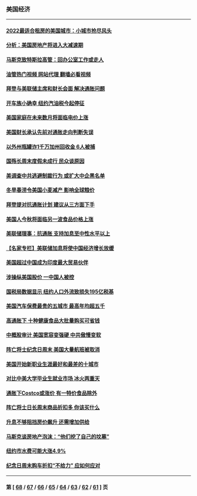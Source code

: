 ### 美国经济
---
#### [2022最适合租房的美国城市：小城市抢尽风头](../../pages/ncid1078158/n13750348.md?06020845) 
#### [分析：美国房地产将进入大减速期](../../pages/ncid1078158/n13750341.md?06020845) 
#### [马斯克致特斯拉高管：回办公室工作或走人](../../pages/ncid1078158/n13750253.md?06020845) 
#### [油管热门视频 网站代理 翻墙必看视频](http://209.222.30.114:81/youtube.html?06020845)
#### [拜登与美联储主席和财长会面 解决通胀问题](../../pages/ncid1078158/n13750034.md?06020845) 
#### [开车族小确幸 纽约汽油税今起停征](../../pages/ncid1078158/n13749846.md?06020845) 
#### [美国家庭在未来数月将面临电价上涨](../../pages/ncid1078158/n13749694.md?06020845) 
#### [美国财长承认先前对通胀走向判断失误](../../pages/ncid1078158/n13749689.md?06020845) 
#### [以外州瓶罐诈1千万加州回收金 6人被捕](../../pages/ncid1078158/n13749724.md?06020845) 
#### [国殇长周末度假未成行 民众谈原因](../../pages/ncid1078158/n13749682.md?06020845) 
#### [美调查中共逃避制裁行为 或扩大中企黑名单](../../pages/ncid1078158/n13749587.md?06020845) 
#### [冬旱春涝令美国小麦减产 影响全球粮价](../../pages/ncid1078158/n13748815.md?06020845) 
#### [拜登提对抗通胀计划 建议从三方面下手](../../pages/ncid1078158/n13749481.md?06020845) 
#### [美国人今秋将面临另一波食品价格上涨](../../pages/ncid1078158/n13749286.md?06020845) 
#### [美联储理事：抗通胀 支持加息至中性水平以上](../../pages/ncid1078158/n13748944.md?06020845) 
#### [【名家专栏】美联储加息将使中国经济增长放缓](../../pages/ncid1078158/n13748603.md?06020845) 
#### [美国超过中国成为印度最大贸易伙伴](../../pages/ncid1078158/n13748379.md?06020845) 
#### [涉操纵美国股价 一中国人被控](../../pages/ncid1078158/n13748348.md?06020845) 
#### [国税局数据显示 纽约人口外流致损失195亿税基](../../pages/ncid1078158/n13748350.md?06020845) 
#### [美国汽车保费最贵的五城市 最高年均超五千](../../pages/ncid1078158/n13747102.md?06020845) 
#### [高通胀下 十种健康食品大批量购买可省钱](../../pages/ncid1078158/n13746362.md?06020845) 
#### [中概股审计 美国宽容变强硬 中共傲慢变软](../../pages/ncid1078158/n13747819.md?06020845) 
#### [阵亡将士纪念日周末 美国大量航班被取消](../../pages/ncid1078158/n13747596.md?06020845) 
#### [美国开始新职业生涯最好和最差的十城市](../../pages/ncid1078158/n13746342.md?06020845) 
#### [对比中美大学毕业生就业市场 冰火两重天](../../pages/ncid1078158/n13747528.md?06020845) 
#### [通胀下Costco或涨价 有一特价食品除外](../../pages/ncid1078158/n13747505.md?06020845) 
#### [阵亡将士日长周末商品折扣多 你该买什么](../../pages/ncid1078158/n13747135.md?06020845) 
#### [升息不够阻挡房价飙升 还需增加供给](../../pages/ncid1078158/n13747369.md?06020845) 
#### [马斯克谈房地产泡沫：“他们挖了自己的坟墓”](../../pages/ncid1078158/n13747364.md?06020845) 
#### [纽约市水费可能大涨4.9%](../../pages/ncid1078158/n13747214.md?06020845) 
#### [纪念日周末购车折扣“不给力” 应如何应对](../../pages/ncid1078158/n13747068.md?06020845) 

---
#### 第 [ [68](./68.md?06020845) / [67](./67.md?06020845) / [66](./66.md?06020845) / [65](./65.md?06020845) / [64](./64.md?06020845) / [63](./63.md?06020845) / [62](./62.md?06020845) / [61](./61.md?06020845) ] 页
